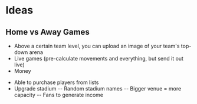 # Ideas
## Home vs Away Games
* Above a certain team level, you can upload an image of your team's top-down arena
* Live games (pre-calculate movements and everything, but send it out live)
* Money
- Able to purchase players from lists
- Upgrade stadium
-- Random stadium names
-- Bigger venue = more capacity
-- Fans to generate income
